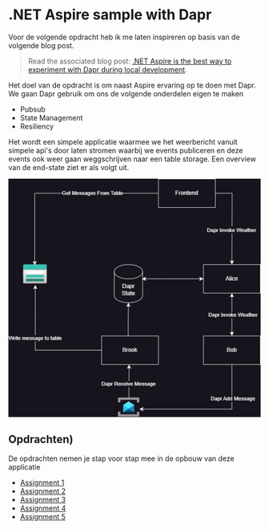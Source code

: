 # .NET Aspire sample with Dapr

Voor de volgende opdracht heb ik me laten inspireren op basis van de volgende blog post.
> Read the associated blog post: [.NET Aspire is the best way to experiment with Dapr during local development](https://anthonysimmon.com/dotnet-aspire-best-way-to-experiment-dapr-local-dev/).

Het doel van de opdracht is om naast Aspire ervaring op te doen met Dapr. We gaan Dapr gebruik om ons de volgende onderdelen eigen te maken

- Pubsub
- State Management
- Resiliency

Het wordt een simpele applicatie waarmee we het weerbericht vanuit simpele api's door laten stromen waarbij we events publiceren en deze events ook weer gaan weggschrijven naar een table storage. Een overview van de end-state ziet er als volgt uit.

![alt text](diagram.jpg)

## Opdrachten)
De opdrachten nemen je stap voor stap mee in de opbouw van deze applicatie

- [Assignment 1](/workshop/step-1/step-1.md)
- [Assignment 2](/workshop/step-2/step-2.md)
- [Assignment 3](/workshop/step-3/step-3.md)
- [Assignment 4](/workshop/step-4/step-4.md)
- [Assignment 5](/workshop/step-5/step-5.md)
